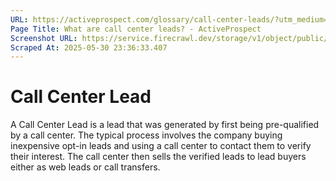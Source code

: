 ```yaml
---
URL: https://activeprospect.com/glossary/call-center-leads/?utm_medium=Email&utm_source=Website&utm_campaign=AP-Email-InsideCBM-Oct
Page Title: What are call center leads? - ActiveProspect
Screenshot URL: https://service.firecrawl.dev/storage/v1/object/public/media/screenshot-c37aca2c-1a02-4fda-ae7c-18b77e1714f9.png
Scraped At: 2025-05-30 23:36:33.407
---
```

# Call Center Lead

A Call Center Lead is a lead that was generated by first being pre-qualified by a call center. The typical process involves the company buying inexpensive opt-in leads and using a call center to contact them to verify their interest. The call center then sells the verified leads to lead buyers either as web leads or call transfers.


